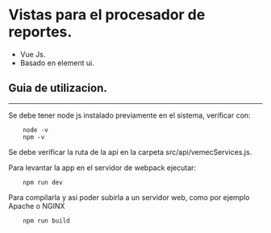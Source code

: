 
# Vistas para el procesador de reportes.

- Vue Js.
- Basado en element ui.


## Guia de utilizacion.

---

Se debe tener node js instalado previamente en el sistema, verificar con:
```
    node -v
    npm -v
```
Se debe verificar la ruta de la api en la carpeta src/api/vemecServices.js.

Para levantar la app en el servidor de webpack ejecutar:

```
    npm run dev
```
Para compilarla y asi poder subirla a un servidor web, como por ejemplo Apache o NGINX
```
    npm run build
```
